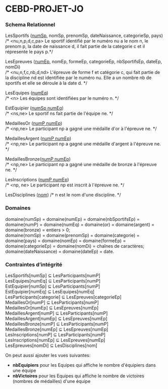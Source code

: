 # CEBD-PROJET-JO

### Schema Relationnel
LesSportifs (<ins>numSp</ins>, nomSp, prenomSp, dateNaissance, categorieSp, pays)  
/* <nu,n,p,d,c,pa> Le sportif identifié par le numéro nu a le nom n, le prenom p, la date de naissance d, il fait partie de la categorie c et il répresente le pays p.*/  

LesEpreuves (<ins>numEp</ins>, nomEp, formeEp, categorieEp, nbSportifsEp, dateEp, nomDi)  
/* <nu,n,f,c,nb,d,nd> L'épreuve de forme f et catégorie c, qui fait partie de la discipline nd est identifiée par le numéro nu. Elle a un nombre nb de sportifs et elle se déroule à la date d. */   

LesEquipes (<ins>numEq</ins>)  
/* \<n\> Les équipes sont identifiées par le numéro n. */  

EstEquipier (<ins>numSp numEq</ins>)  
/* <ns,ne> Le sportif ns fait partie de l'équipe ne. */  

MedaillesOr (<ins>numP numEp</ins>)  
/* <np,ne> Le participant np a gagné une médaille d'or à l'épreuve ne. */  

MedaillesArgent (<ins>numP numEp</ins>)  
/* <np,ne> Le participant np a gagné une médaille d'argent à l'épreuve ne. */  

MedaillesBronze(<ins>numP numEp</ins>)  
/* <np,ne> Le participant np a gagné une médaille de bronze à l'épreuve ne. */  

LesInscriptions (<ins>numP numEp</ins>)  
/* <np, ne> Le participant np est inscrit à l'épreuve ne.  */  

LesDisciplines (<ins>nom</ins>)
/* <n> n est le nom d'une discipline. */ 

### Domaines
domaine(numSp) = domaine(numEp) = domaine(nbSportifsEp) = domaine(numP) = domaine(numEq) = domaine(or) = domaine(argent) = domaine(bronze) = entiers > 0;  
domaine(nomSp) = domaine(prenomSp) = domaine(categorie) = domaine(pays) = domaine(nomEp) = domaine(formeEp) = domaine(categorieEp) = domaine(nomDi) = chaînes de caractères;  
domaine(dateNaissance) = domaine(dateEp) = date.  

###  Contraintes d’intégrité
LesSportifs[numSp] ⊆ LesParticipants[numP]  
LesEquipes[numEq] ⊆ LesParticipants[numP]  
EstEquipier[numSp] ⊆ LesParticipants[numP]  
EstEquipier[numEq] ⊆ LesEquipes[numEq]  
LesParticipants[categorie] ⊆ LesEpreuves[categorieEp]  
MedaillesOr[numP]  ⊆ LesParticipants[numP]  
MedaillesOr[numEp] ⊆ LesEpreuves[numEp]  
MedaillesArgent[numP] ⊆ LesParticipants[numP]  
MedaillesArgent[numEp] ⊆ LesEpreuves[numEp]  
MedaillesBronze[numP] ⊆ LesParticipants[numP]    
MedaillesBronze[numEp] ⊆ LesEpreuves[numEp]   
LesInscriptions[numP] ⊆ LesParticipants[numP]   
LesInscriptions[numEp] ⊆ LesEpreuves[numEp]  
LesEpreuves[nomDi] ⊆ LesDisciplines[nom]  

On peut aussi ajouter les vues suivantes:
  - __nbEquipiers__ pour les Equipes qui affiche le nombre d'équipiers dans une équipe
  - __nbVictoires__ pour les Equipes qui affiche le nombre de victoires (nombres de médailles) d'une équipe
